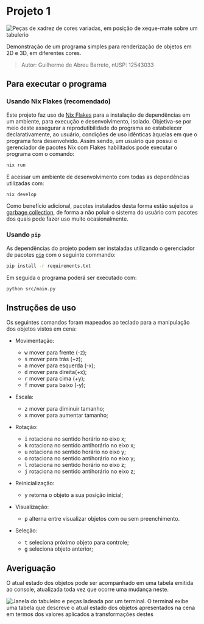 # Projeto 1

![Peças de xadrez de cores variadas, em posição de xeque-mate sobre um
tabulerio](./snapshot_2025-04-06_20-03-00.png)

Demonstração de um programa simples para renderização de objetos em 2D e 3D, em
diferentes cores.

> Autor: Guilherme de Abreu Barreto, nUSP: 12543033

## Para executar o programa

### Usando Nix Flakes (recomendado)

Este projeto faz uso de [Nix Flakes](https://nixos.wiki/wiki/flakes) para a
instalação de dependências em um ambiente, para execução e desenvolvimento,
isolado. Objetiva-se por meio deste assegurar a reprodutibilidade do programa ao
estabelecer declarativamente, ao usuário, condições de uso idênticas àquelas em
que o programa fora desenvolvido. Assim sendo, um usuário que possui o
gerenciador de pacotes Nix com Flakes habilitados pode executar o programa com o
comando:

```bash
nix run
```

E acessar um ambiente de desenvolvimento com todas as dependências utilizadas
com:

```bash
nix develop
```

Como benefício adicional, pacotes instalados desta forma estão sujeitos a
[garbage collection](https://nix.dev/manual/nix/2.28/package-management/garbage-collection.html),
de forma a não poluir o sistema do usuário com pacotes dos quais pode fazer uso
muito ocasionalmente.

### Usando `pip`

As dependências do projeto podem ser instaladas utilizando o gerenciador de
pacotes [`pip`](https://pypi.org/project/pip/) com o seguinte commando:

```bash
pip install -r requirements.txt
```

Em seguida o programa poderá ser executado com:

```bash
python src/main.py
```

## Instruções de uso

Os seguintes comandos foram mapeados ao teclado para a manipulação dos objetos
vistos em cena:

- Movimentação:

  - <kbd>w</kbd> mover para frente (-z);
  - <kbd>s</kbd> mover para trás (+z);
  - <kbd>a</kbd> mover para esquerda (-x);
  - <kbd>d</kbd> mover para direita(+x);
  - <kbd>r</kbd> mover para cima (+y);
  - <kbd>f</kbd> mover para baixo (-y);

- Escala:

  - <kbd>z</kbd> mover para diminuir tamanho;
  - <kbd>x</kbd> mover para aumentar tamanho;

- Rotação:

  - <kbd>i</kbd> rotaciona no sentido horário no eixo x;
  - <kbd>k</kbd> rotaciona no sentido antihorário no eixo x;
  - <kbd>u</kbd> rotaciona no sentido horário no eixo y;
  - <kbd>o</kbd> rotaciona no sentido antihorário no eixo y;
  - <kbd>l</kbd> rotaciona no sentido horário no eixo z;
  - <kbd>j</kbd> rotaciona no sentido antihorário no eixo z;

- Reinicialização:

  - <kbd>y</kbd> retorna o objeto a sua posição inicial;

- Visualização:

  - <kbd>p</kbd> alterna entre visualizar objetos com ou sem preenchimento.

- Seleção:
  - <kbd>t</kbd> seleciona próximo objeto para controle;
  - <kbd>g</kbd> seleciona objeto anterior;

## Averiguação

O atual estado dos objetos pode ser acompanhado em uma tabela emitida ao
console, atualizada toda vez que ocorre uma mudança neste.

![Janela do tabuleiro e peças ladeada por um terminal. O terminal exibe uma
tabela que descreve o atual estado dos objetos apresentados na cena em termos
dos valores aplicados a transformações destes](./snapshot_2025-04-07_11-07-43.png)
